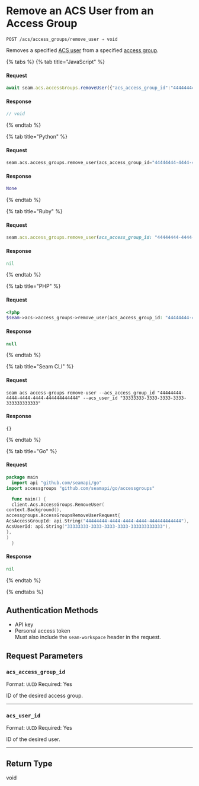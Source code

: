 # Remove an ACS User from an Access Group

```
POST /acs/access_groups/remove_user ⇒ void
```

Removes a specified [ACS user](https://docs.seam.co/latest/capability-guides/access-systems/user-management) from a specified [access group](https://docs.seam.co/latest/capability-guides/access-systems/assigning-users-to-access-groups).

{% tabs %}
{% tab title="JavaScript" %}
#### Request

```javascript
await seam.acs.accessGroups.removeUser({"acs_access_group_id":"44444444-4444-4444-4444-444444444444","acs_user_id":"33333333-3333-3333-3333-333333333333"})
```

#### Response

```javascript
// void
```
{% endtab %}

{% tab title="Python" %}
#### Request

```python
seam.acs.access_groups.remove_user(acs_access_group_id="44444444-4444-4444-4444-444444444444", acs_user_id="33333333-3333-3333-3333-333333333333")
```

#### Response

```python
None
```
{% endtab %}

{% tab title="Ruby" %}
#### Request

```ruby
seam.acs.access_groups.remove_user(acs_access_group_id: "44444444-4444-4444-4444-444444444444", acs_user_id: "33333333-3333-3333-3333-333333333333")
```

#### Response

```ruby
nil
```
{% endtab %}

{% tab title="PHP" %}
#### Request

```php
<?php
$seam->acs->access_groups->remove_user(acs_access_group_id: "44444444-4444-4444-4444-444444444444",acs_user_id: "33333333-3333-3333-3333-333333333333")
```

#### Response

```php
null
```
{% endtab %}

{% tab title="Seam CLI" %}
#### Request

```seam_cli
seam acs access-groups remove-user --acs_access_group_id "44444444-4444-4444-4444-444444444444" --acs_user_id "33333333-3333-3333-3333-333333333333"
```

#### Response

```seam_cli
{}
```
{% endtab %}

{% tab title="Go" %}
#### Request

```go
package main
  import api "github.com/seamapi/go"
import accessgroups "github.com/seamapi/go/accessgroups"

  func main() {
  client.Acs.AccessGroups.RemoveUser(
context.Background(),
accessgroups.AccessGroupsRemoveUserRequest{
AcsAccessGroupId: api.String("44444444-4444-4444-4444-444444444444"),
AcsUserId: api.String("33333333-3333-3333-3333-333333333333"),
},
)
  }
```

#### Response

```go
nil
```
{% endtab %}

{% endtabs %}

## Authentication Methods

- API key
- Personal access token
  <br>Must also include the `seam-workspace` header in the request.

## Request Parameters

### `acs_access_group_id`

Format: `UUID`
Required: Yes

ID of the desired access group.

***

### `acs_user_id`

Format: `UUID`
Required: Yes

ID of the desired user.

***

## Return Type

void
